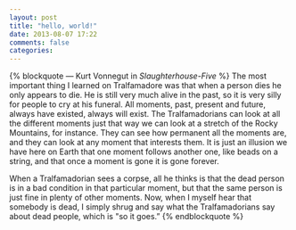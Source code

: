```yaml
---
layout: post
title: "hello, world!"
date: 2013-08-07 17:22
comments: false
categories: 
---
```


{% blockquote &mdash; Kurt Vonnegut in <em>Slaughterhouse-Five</em> %}
The most important thing I learned on Tralfamadore was that when a person dies he only appears to die. He is still very much alive in the past, so it is very silly for people to cry at his funeral. All moments, past, present and future, always have existed, always will exist. The Tralfamadorians can look at all the different moments just that way we can look at a stretch of the Rocky Mountains, for instance. They can see how permanent all the moments are, and they can look at any moment that interests them. It is just an illusion we have here on Earth that one moment follows another one, like beads on a string, and that once a moment is gone it is gone forever.

When a Tralfamadorian sees a corpse, all he thinks is that the dead person is in a bad condition in that particular moment, but that the same person is just fine in plenty of other moments. Now, when I myself hear that somebody is dead, I simply shrug and say what the Tralfamadorians say about dead people, which is "so it goes.” 
{% endblockquote %}
